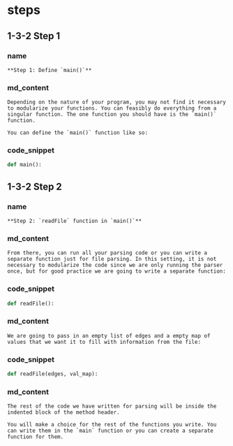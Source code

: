 <!--title={Writing a Main Function}-->

<!--badges={Python:22,Algorithms:11}-->

<!--concepts={directedGraphs, introToGraphs, useOfGraphs}-->

# steps

## 1-3-2 Step 1

### name

```
**Step 1: Define `main()`**
```

### md_content

```
Depending on the nature of your program, you may not find it necessary to modularize your functions. You can feasibly do everything from a singular function. The one function you should have is the `main()` function.

You can define the `main()` function like so:
```

### code_snippet

```python
def main():
```

## 1-3-2 Step 2

### name

```
**Step 2: `readFile` function in `main()`**
```

### md_content

```
From there, you can run all your parsing code or you can write a separate function just for file parsing. In this setting, it is not necessary to modularize the code since we are only running the parser once, but for good practice we are going to write a separate function:
```

### code_snippet

```python
def readFile():
```

### md_content

```
We are going to pass in an empty list of edges and a empty map of values that we want it to fill with information from the file:
```

### code_snippet

```python
def readFile(edges, val_map):
```

### md_content

```
The rest of the code we have written for parsing will be inside the indented block of the method header.

You will make a choice for the rest of the functions you write. You can write them in the `main` function or you can create a separate function for them.
```
